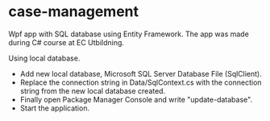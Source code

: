 # case-management
Wpf app with SQL database using Entity Framework. The app was made during C# course at EC Utbildning.

Using local database. 
- Add new local database, Microsoft SQL Server Database File (SqlClient).
- Replace the connection string in Data/SqlContext.cs with the connection string from the new local database created. 
- Finally open Package Manager Console and write "update-database".
- Start the application.
